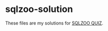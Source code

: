 # sqlzoo-solution
These files are my solutions for [SQLZOO QUIZ](https://sqlzoo.net/wiki/SQL_Tutorial).
